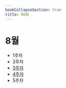 ```yaml
---
bookCollapseSection: true
title: 08월
---
```

# 8월

- 1주차
- 2주차
- [3주차](Coding%20Test/23.08/3주차/_index.md)
- [4주차](Coding%20Test/23.08/4주차/_index.md)
- 5주차